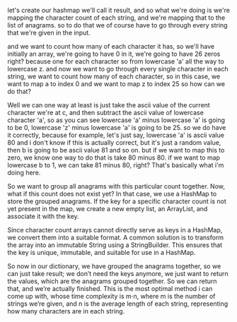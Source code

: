 let's create our hashmap we'll call it result, 
and so what we're doing is we're mapping the character count of each string, 
and we're mapping that to the list
of anagrams. so to do that we of course have to go through 
every string that we're given in the input.

and we want to count how many of each character it has, 
so we'll have initially an array, 
we're going to have 0 in it, 
we're going to have 26 zeros right? 
because one for each character so from lowercase 'a'
all the way to lowercase z.
and now we want to go through every single character in each string, 
we want to count how many of each character, 
so in this case, we want to map a to index 0
and we want to map z to index 25
so how can we do that?

Well we can one way at least is just take the ascii
value of the current character we're at c, 
and then subtract the ascii value of lowercase character 'a', 
so as you can see lowercase 'a' minus lowercase 'a' is going to be 0, 
lowercase 'z' minus lowercase 'a' is going to be 25.
so we do have it correctly, because for example, 
let's just say,
lowercase 'a' is ascii value 80 and i don't know if
this is actually correct,
but it's just a random value, 
then b is going to be ascii value 81 and so on.
but if we want to map this to zero,
we know one way to do that is take 80 minus 80.
if we want to map lowercase b to 1,
we can take 81 minus 80, right?
That's basically what i'm doing here.

So we want to group all anagrams with this particular count together.
Now, what if this count does not exist yet? 
In that case, we use a HashMap to store the grouped anagrams. 
If the key for a specific character count is not yet present in the map, 
we create a new empty list, an ArrayList, and associate it with the key.

Since character count arrays cannot directly serve as keys in a HashMap,
we convert them into a suitable format. 
A common solution is to transform the array into an immutable String using a StringBuilder. 
This ensures that the key is unique, immutable, and suitable for use in a HashMap.

So now in our dictionary, we have grouped the anagrams together, 
so we can just take result; 
we don’t need the keys anymore, 
we just want to return the values, 
which are the anagrams grouped together. 
So we can return that, and we’re actually finished. 
This is the most optimal method i can come up with,
whose time complexity is m⋅n, 
where m is the number of strings we’re given, 
and n is the average length of each string,
representing how many characters are in each string.